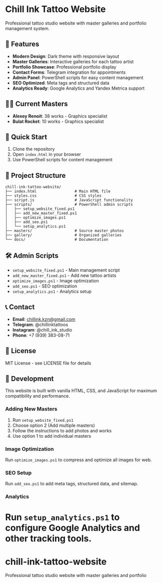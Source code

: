 # Chill Ink Tattoo Website

Professional tattoo studio website with master galleries and portfolio management system.

## 🎨 Features

- **Modern Design**: Dark theme with responsive layout
- **Master Galleries**: Interactive galleries for each tattoo artist
- **Portfolio Showcase**: Professional portfolio display
- **Contact Forms**: Telegram integration for appointments
- **Admin Panel**: PowerShell scripts for easy content management
- **SEO Optimized**: Meta tags and structured data
- **Analytics Ready**: Google Analytics and Yandex Metrica support

## 👨‍🎨 Current Masters

- **Alexey Renoit**: 38 works - Graphics specialist
- **Bulat Rocket**: 10 works - Graphics specialist

## 🚀 Quick Start

1. Clone the repository
2. Open `index.html` in your browser
3. Use PowerShell scripts for content management

## 📁 Project Structure

```
chill-ink-tattoo-website/
├── index.html                 # Main HTML file
├── styles.css                 # CSS styles
├── script.js                  # JavaScript functionality
├── scripts/                   # PowerShell admin scripts
│   ├── setup_website_fixed.ps1
│   ├── add_new_master_fixed.ps1
│   ├── optimize_images.ps1
│   ├── add_seo.ps1
│   └── setup_analytics.ps1
├── masters/                   # Source master photos
├── gallery/                   # Organized galleries
└── docs/                      # Documentation
```

## 🛠️ Admin Scripts

- `setup_website_fixed.ps1` - Main management script
- `add_new_master_fixed.ps1` - Add new tattoo artists
- `optimize_images.ps1` - Image optimization
- `add_seo.ps1` - SEO optimization
- `setup_analytics.ps1` - Analytics setup

## 📞 Contact

- **Email**: chillink.kzn@gmail.com
- **Telegram**: @chillinktattoos
- **Instagram**: @chill_ink_studio
- **Phone**: +7 (939) 383-08-71

## 📄 License

MIT License - see LICENSE file for details

## 🔧 Development

This website is built with vanilla HTML, CSS, and JavaScript for maximum compatibility and performance.

### Adding New Masters

1. Run `setup_website_fixed.ps1`
2. Choose option 2 (Add multiple masters)
3. Follow the instructions to add photos and works
4. Use option 1 to add individual masters

### Image Optimization

Run `optimize_images.ps1` to compress and optimize all images for web.

### SEO Setup

Run `add_seo.ps1` to add meta tags, structured data, and sitemap.

### Analytics

Run `setup_analytics.ps1` to configure Google Analytics and other tracking tools.
=======
# chill-ink-tattoo-website
Professional tattoo studio website with master galleries and portfolio

